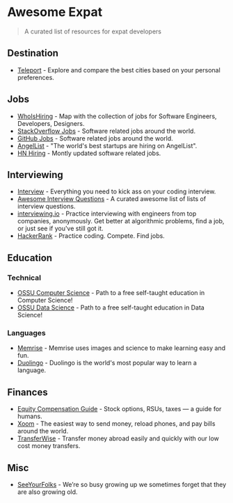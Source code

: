 # Awesome Expat
> A curated list of resources for expat developers

## Destination

* [Teleport](https://teleport.org) - Explore and compare the best cities based on your personal preferences.

## Jobs

* [WhoIsHiring](https://whoishiring.io) - Map with the collection of jobs for Software Engineers, Developers, Designers.
* [StackOverflow Jobs](http://stackoverflow.com/jobs) - Software related jobs around the world.
* [GitHub Jobs](https://jobs.github.com/) - Software related jobs around the world.
* [AngelList](https://angel.co/jobs) - "The world's best startups are hiring on AngelList".
* [HN Hiring](http://hnhiring.me) - Montly updated software related jobs.

## Interviewing

* [Interview](https://github.com/andreis/interview) - Everything you need to kick ass on your coding interview.
* [Awesome Interview Questions](https://github.com/MaximAbramchuck/awesome-interview-questions) - A curated awesome list of lists of interview questions.
* [interviewing.io](http://interviewing.io) - Practice interviewing with engineers from top companies, anonymously. Get better at algorithmic problems, find a job, or just see if you've still got it.
* [HackerRank](https://www.hackerrank.com) - Practice coding. Compete. Find jobs.

## Education

### Technical
* [OSSU Computer Science](https://ossu.firebaseapp.com/) - Path to a free self-taught education in Computer Science!
* [OSSU Data Science](https://github.com/open-source-society/data-science) - Path to a free self-taught education in Data Science!

### Languages

* [Memrise](https://www.memrise.com) - Memrise uses images and science to make learning easy and fun.
* [Duolingo](https://www.duolingo.com) - Duolingo is the world's most popular way to learn a language.

## Finances

* [Equity Compensation Guide](https://github.com/jlevy/og-equity-compensation) - Stock options, RSUs, taxes — a guide for humans.
* [Xoom](https://www.xoom.com/) - The easiest way to send money, reload phones, and pay bills around the world.
* [TransferWise](https://transferwise.com/) - Transfer money abroad easily and quickly with our low cost money transfers.

## Misc

* [SeeYourFolks](http://seeyourfolks.com) - We’re so busy growing up we sometimes forget that they are also growing old.
